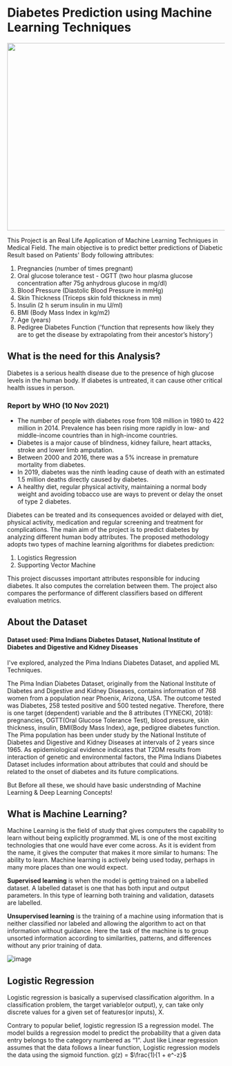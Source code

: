 # Diabetes Prediction using Machine Learning Techniques

<img src="https://user-images.githubusercontent.com/107324616/179756553-012c7e06-3ef5-46fd-8a09-2aa180ebd153.png" width="724" height="434">

This Project is an Real Life Application of Machine Learning Techniques in Medical Field. The main objective is to predict better predictions of Diabetic Result based on Patients' Body following attributes:
1. Pregnancies (number of times pregnant)
2. Oral glucose tolerance test - OGTT (two hour plasma glucose concentration after 75g anhydrous glucose in mg/dl)
3. Blood Pressure (Diastolic Blood Pressure in mmHg)
4. Skin Thickness (Triceps skin fold thickness in mm)
5. Insulin (2 h serum insulin in mu U/ml)
6. BMI (Body Mass Index in kg/m2)
7. Age (years)
8. Pedigree Diabetes Function ('function that represents how likely they are to get the disease by extrapolating from their ancestor’s history')

## What is the need for this Analysis?

Diabetes is a serious health disease due to the presence of high glucose levels in the human body. If diabetes is untreated, it can cause other critical health issues in person. 

### Report by WHO (10 Nov 2021)
- The number of people with diabetes rose from 108 million in 1980 to 422 million in 2014. Prevalence has been rising more rapidly in low- and middle-income countries than in high-income countries.
- Diabetes is a major cause of blindness, kidney failure, heart attacks, stroke and lower limb amputation.
- Between 2000 and 2016, there was a 5% increase in premature mortality from diabetes.
- In 2019, diabetes was the ninth leading cause of death with an estimated 1.5 million deaths directly caused by diabetes.
- A healthy diet, regular physical activity, maintaining a normal body weight and avoiding tobacco use are ways to prevent or delay the onset of type 2 diabetes.

Diabetes can be treated and its consequences avoided or delayed with diet, physical activity, medication and regular screening and treatment for complications. The main aim of the project is to predict diabetes by analyzing different human body attributes. The proposed methodology adopts two types of machine learning algorithms for diabetes prediction:
1. Logistics Regression
2. Supporting Vector Machine

This project discusses important attributes responsible for inducing diabetes. It also computes the correlation between them. The project also compares the performance of different classifiers based on different evaluation metrics.

## About the Dataset

#### Dataset used: Pima Indians Diabetes Dataset, National Institute of Diabetes and Digestive and Kidney Diseases

I've explored, analyzed the Pima Indians Diabetes Dataset, and applied ML Techniques.

The Pima Indian Diabetes Dataset, originally from the National Institute of Diabetes and Digestive and Kidney Diseases, contains information of 768 women from a population near Phoenix, Arizona, USA. The outcome tested was Diabetes, 258 tested positive and 500 tested negative. Therefore, there is one target (dependent) variable and the 8 attributes (TYNECKI, 2018): pregnancies, OGTT(Oral Glucose Tolerance Test), blood pressure, skin thickness, insulin, BMI(Body Mass Index), age, pedigree diabetes function. The Pima population has been under study by the National Institute of Diabetes and Digestive and Kidney Diseases at intervals of 2 years since 1965. As epidemiological evidence indicates that T2DM results from interaction of genetic and environmental factors, the Pima Indians Diabetes Dataset includes information about attributes that could and should be related to the onset of diabetes and its future complications.

But Before all these, we should have basic understnding of Machine Learning & Deep Learning Concepts!

## What is Machine Learning?

Machine Learning is the field of study that gives computers the capability to learn without being explicitly programmed. ML is one of the most exciting technologies that one would have ever come across. As it is evident from the name, it gives the computer that makes it more similar to humans: The ability to learn. Machine learning is actively being used today, perhaps in many more places than one would expect.

**Supervised learning** is when the model is getting trained on a labelled dataset. A labelled dataset is one that has both input and output parameters. In this type of learning both training and validation, datasets are labelled.

**Unsupervised learning** is the training of a machine using information that is neither classified nor labeled and allowing the algorithm to act on that information without guidance. Here the task of the machine is to group unsorted information according to similarities, patterns, and differences without any prior training of data.

![image](https://user-images.githubusercontent.com/107324616/176885992-928d2320-50ae-4fa6-921b-509ac938ab8e.png)

## Logistic Regression

Logistic regression is basically a supervised classification algorithm. In a classification problem, the target variable(or output), y, can take only discrete values for a given set of features(or inputs), X.

Contrary to popular belief, logistic regression IS a regression model. The model builds a regression model to predict the probability that a given data entry belongs to the category numbered as “1”. Just like Linear regression assumes that the data follows a linear function, Logistic regression models the data using the sigmoid function.
g(z) = $\frac{1}{1 + e^-z}\$
